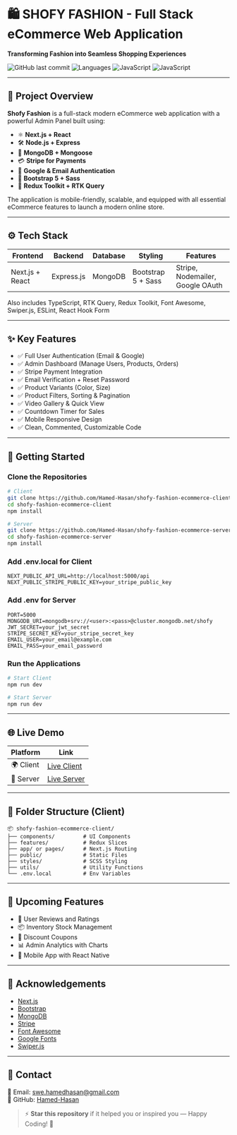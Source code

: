 
# 🛍️ SHOFY FASHION - Full Stack eCommerce Web Application

**Transforming Fashion into Seamless Shopping Experiences**

![GitHub last commit](https://img.shields.io/github/last-commit/Hamed-Hasan/shofy-fashion-ecommerce-client)
![Languages](https://img.shields.io/github/languages/count/Hamed-Hasan/shofy-fashion-ecommerce-client)
![JavaScript](https://img.shields.io/github/languages/top/Hamed-Hasan/shofy-fashion-ecommerce-client)
![JavaScript](https://img.shields.io/badge/Made%20With-JavaScript-informational?style=flat&logo=javascript)

---

## 🚀 Project Overview

**Shofy Fashion** is a full-stack modern eCommerce web application with a powerful Admin Panel built using:

- ⚛️ **Next.js + React**
- 🛠️ **Node.js + Express**
- 🧠 **MongoDB + Mongoose**
- 💳 **Stripe for Payments**
- 🔐 **Google & Email Authentication**
- 🧵 **Bootstrap 5 + Sass**
- 🧰 **Redux Toolkit + RTK Query**

The application is mobile-friendly, scalable, and equipped with all essential eCommerce features to launch a modern online store.

---

## ⚙️ Tech Stack

| Frontend  | Backend   | Database | Styling | Features |
|-----------|-----------|----------|---------|----------|
| Next.js + React | Express.js | MongoDB | Bootstrap 5 + Sass | Stripe, Nodemailer, Google OAuth |

Also includes TypeScript, RTK Query, Redux Toolkit, Font Awesome, Swiper.js, ESLint, React Hook Form

---

## ✨ Key Features

- ✅ Full User Authentication (Email & Google)  
- ✅ Admin Dashboard (Manage Users, Products, Orders)  
- ✅ Stripe Payment Integration  
- ✅ Email Verification + Reset Password  
- ✅ Product Variants (Color, Size)  
- ✅ Product Filters, Sorting & Pagination  
- ✅ Video Gallery & Quick View  
- ✅ Countdown Timer for Sales  
- ✅ Mobile Responsive Design  
- ✅ Clean, Commented, Customizable Code  

---

## 🧪 Getting Started

### Clone the Repositories

```bash
# Client
git clone https://github.com/Hamed-Hasan/shofy-fashion-ecommerce-client.git
cd shofy-fashion-ecommerce-client
npm install

# Server
git clone https://github.com/Hamed-Hasan/shofy-fashion-ecommerce-server.git
cd shofy-fashion-ecommerce-server
npm install
```

### Add .env.local for Client

```env
NEXT_PUBLIC_API_URL=http://localhost:5000/api
NEXT_PUBLIC_STRIPE_PUBLIC_KEY=your_stripe_public_key
```

### Add .env for Server

```env
PORT=5000
MONGODB_URI=mongodb+srv://<user>:<pass>@cluster.mongodb.net/shofy
JWT_SECRET=your_jwt_secret
STRIPE_SECRET_KEY=your_stripe_secret_key
EMAIL_USER=your_email@example.com
EMAIL_PASS=your_email_password
```

### Run the Applications

```bash
# Start Client
npm run dev

# Start Server
npm run dev
```

---

## 🌐 Live Demo

| Platform | Link |
|----------|------|
| 🌍 Client | [Live Client](#) |
| 🧩 Server | [Live Server](#) |

---

## 📁 Folder Structure (Client)

```
📦 shofy-fashion-ecommerce-client/
├── components/         # UI Components
├── features/           # Redux Slices
├── app/ or pages/      # Next.js Routing
├── public/             # Static Files
├── styles/             # SCSS Styling
├── utils/              # Utility Functions
└── .env.local          # Env Variables
```

---

## 🔮 Upcoming Features

- 📝 User Reviews and Ratings  
- 📦 Inventory Stock Management  
- 🎫 Discount Coupons  
- 📊 Admin Analytics with Charts  
- 📱 Mobile App with React Native

---

## 🙌 Acknowledgements

- [Next.js](https://nextjs.org/)
- [Bootstrap](https://getbootstrap.com/)
- [MongoDB](https://www.mongodb.com/)
- [Stripe](https://stripe.com/)
- [Font Awesome](https://fontawesome.com/)
- [Google Fonts](https://fonts.google.com/)
- [Swiper.js](https://swiperjs.com/)

---

## 💌 Contact

📧 Email: swe.hamedhasan@gmail.com  
🔗 GitHub: [Hamed-Hasan](https://github.com/Hamed-Hasan)

> ⚡ **Star this repository** if it helped you or inspired you — Happy Coding! 💙
